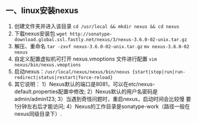 ## 一、linux安装nexus
1. 创建文件夹并进入该目录 `cd /usr/local && mkdir nexus && cd nexus`
2. 下载nexus安装包 `wget http://sonatype-download.global.ssl.fastly.net/nexus/3/nexus-3.6.0-02-unix.tar.gz`
3. 解压、重命名 `tar -zxvf nexus-3.6.0-02-unix.tar.gz`
`mv nexus-3.6.0-02  nexus`
4. 自定义配置虚拟机可打开 nexus.vmoptions 文件进行配置 `vim nexus/bin/nexus.vmoptions`
5. 启动nexus：`/usr/local/nexus/nexus/bin/nexus {start|stop|run|run-redirect|status|restart|force-reload}`
6. 其它说明：
  1）Nexus默认的端口是8081，可以在etc/nexus-default.properties配置中修改;
  2）Nexus默认的用户名密码是admin/admin123;
  3）当遇到奇怪问题时，重启nexus，启动时间会比较慢 要1分钟左右后才能访问;
  4）Nexus的工作目录是sonatype-work（路径一般在nexus同级目录下）.
